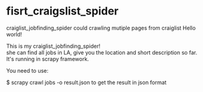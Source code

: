 # fisrt_craigslist_spider
craiglist_jobfinding_spider could crawling mutiple pages from craiglist
Hello world!


This is my craiglist_jobfinding_spider!  
she can find all jobs in LA, give you the location and short description so far. 
It's running in scrapy framework. 


You need to use:


$ scrapy crawl jobs -o result.json 
to get the result in json format
